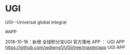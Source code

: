 # UGI
UGI--Universal global integral

#APP

2018-10-16：新增 全球积分宝UGI 官方落地 APP ： UGI APP https://github.com/wdiwng1/UGI/tree/master/app UGI APP
